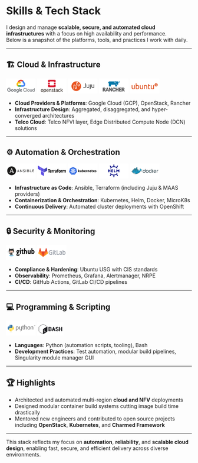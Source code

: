 # Skills & Tech Stack

I design and manage **scalable, secure, and automated cloud infrastructures** with a focus on high availability and performance.  
Below is a snapshot of the platforms, tools, and practices I work with daily.

---

## 🏗️ Cloud & Infrastructure

<div class="tech-logos">
  <img src="/images/logos/googlecloud.svg" alt="Google Cloud" height="40" />
  <img src="/images/logos/openstack.svg" alt="OpenStack" height="40" />
  <img src="/images/logos/juju.svg" alt="Juju" height="40" />
  <img src="/images/logos/rancher.svg" alt="Rancher" height="40" />
  <img src="/images/logos/ubuntu.svg" alt="Ubuntu" height="40" />
</div>

* **Cloud Providers & Platforms**: Google Cloud (GCP), OpenStack, Rancher  
* **Infrastructure Design**: Aggregated, disaggregated, and hyper-converged architectures  
* **Telco Cloud**: Telco NFVI layer, Edge Distributed Compute Node (DCN) solutions  

---

## ⚙️ Automation & Orchestration

<div class="tech-logos">
  <img src="/images/logos/ansible.svg" alt="Ansible" height="40" />
  <img src="/images/logos/terraform.svg" alt="Terraform" height="40" />
  <img src="/images/logos/kubernetes.svg" alt="Kubernetes" height="40" />
  <img src="/images/logos/helm.svg" alt="Helm" height="40" />
  <img src="/images/logos/docker.svg" alt="Docker" height="40" />
</div>

* **Infrastructure as Code**: Ansible, Terraform (including Juju & MAAS providers)  
* **Containerization & Orchestration**: Kubernetes, Helm, Docker, MicroK8s  
* **Continuous Delivery**: Automated cluster deployments with OpenShift

---

## 🔒 Security & Monitoring

<div class="tech-logos">
  <img src="/images/logos/github.svg" alt="GitHub" height="40" />
  <img src="/images/logos/gitlab.svg" alt="GitLab" height="40" />
</div>

* **Compliance & Hardening**: Ubuntu USG with CIS standards  
* **Observability**: Prometheus, Grafana, Alertmanager, NRPE  
* **CI/CD**: GitHub Actions, GitLab CI/CD pipelines

---

## 💻 Programming & Scripting

<div class="tech-logos">
  <img src="/images/logos/python.svg" alt="Python" height="40" />
  <img src="/images/logos/bash.svg" alt="Bash" height="36" />
</div>

* **Languages**: Python (automation scripts, tooling), Bash  
* **Development Practices**: Test automation, modular build pipelines, Singularity module manager GUI

---

## 🏆 Highlights

* Architected and automated multi-region **cloud and NFV** deployments  
* Designed modular container build systems cutting image build time drastically  
* Mentored new engineers and contributed to open source projects including **OpenStack**, **Kubernetes**, and **Charmed Framework**

---

This stack reflects my focus on **automation**, **reliability**, and **scalable cloud design**, enabling fast, secure, and efficient delivery across diverse environments.
